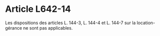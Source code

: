 # Article L642-14

Les dispositions des articles L. 144-3, L. 144-4 et L. 144-7 sur la location-gérance ne sont pas applicables.
